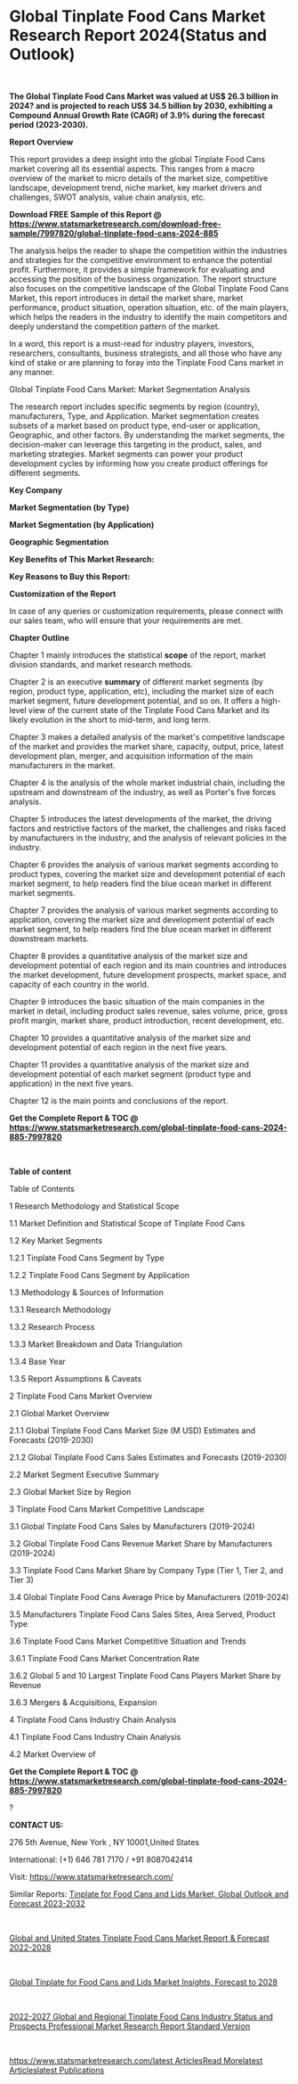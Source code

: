 <h1>Global Tinplate Food Cans Market Research Report 2024(Status and Outlook)</h1><br/><p><strong>The Global Tinplate Food Cans Market was valued at US$ 26.3 billion in 2024? and is projected to reach US$ 34.5 billion by 2030, exhibiting a Compound Annual Growth Rate (<strong>CAGR</strong>) of 3.9% during the forecast period (2023-2030).</strong></p>
 
 
 
 <p><strong>Report Overview</strong></p>
 
 
 
 <p>This report provides a deep insight into the global Tinplate Food Cans market covering all its essential aspects. This ranges from a macro overview of the market to micro details of the market size, competitive landscape, development trend, niche market, key market drivers and challenges, SWOT analysis, value chain analysis, etc.</p>
 
 
 
 <p><strong>Download FREE Sample of this Report @ <a href="https://www.statsmarketresearch.com/download-free-sample/7997820/global-tinplate-food-cans-2024-885">https://www.statsmarketresearch.com/download-free-sample/7997820/global-tinplate-food-cans-2024-885</a></strong></p>
 
 
 
 <p>The analysis helps the reader to shape the competition within the industries and strategies for the competitive environment to enhance the potential profit. Furthermore, it provides a simple framework for evaluating and accessing the position of the business organization. The report structure also focuses on the competitive landscape of the Global Tinplate Food Cans Market, this report introduces in detail the market share, market performance, product situation, operation situation, etc. of the main players, which helps the readers in the industry to identify the main competitors and deeply understand the competition pattern of the market.</p>
 
 
 
 <p>In a word, this report is a must-read for industry players, investors, researchers, consultants, business strategists, and all those who have any kind of stake or are planning to foray into the Tinplate Food Cans market in any manner.</p>
 
 
 
 <p>Global Tinplate Food Cans Market: Market Segmentation Analysis</p>
 
 
 
 <p>The research report includes specific segments by region (country), manufacturers, Type, and Application. Market segmentation creates subsets of a market based on product type, end-user or application, Geographic, and other factors. By understanding the market segments, the decision-maker can leverage this targeting in the product, sales, and marketing strategies. Market segments can power your product development cycles by informing how you create product offerings for different segments.</p>
 
 
 
 <p><strong>Key Company</strong></p>
 
 
 
 <p><strong>Market Segmentation (by Type)</strong></p>
 
 
 
 <p><strong>Market Segmentation (<strong>by Application</strong>)</strong></p>
 
 
 
 <p><strong>Geographic Segmentation</strong></p>
 
 
 
 <p><strong>Key Benefits of This Market Research:</strong></p>
 
 
 
 <p><strong>Key <strong>Reasons to Buy</strong> this Report:</strong></p>
 
 
 
 <p><strong>Customization of the Report</strong></p>
 
 
 
 <p>In case of any queries or customization requirements, please connect with our sales team, who will ensure that your requirements are met.</p>
 
 
 
 <p><strong>Chapter Outline</strong></p>
 
 
 
 <p>Chapter 1 mainly introduces the statistical <strong>scope</strong> of the report, market division standards, and market research methods.</p>
 
 
 
 <p>Chapter 2 is an executive <strong>summary</strong> of different market segments (by region, product type, application, etc), including the market size of each market segment, future development potential, and so on. It offers a high-level view of the current state of the Tinplate Food Cans Market and its likely evolution in the short to mid-term, and long term.</p>
 
 
 
 <p>Chapter 3 makes a detailed analysis of the market&#39;s competitive landscape of the market and provides the market share, capacity, output, price, latest development plan, merger, and acquisition information of the main manufacturers in the market.</p>
 
 
 
 <p>Chapter 4 is the analysis of the whole market industrial chain, including the upstream and downstream of the industry, as well as Porter&#39;s five forces analysis.</p>
 
 
 
 <p>Chapter 5 introduces the latest developments of the market, the driving factors and restrictive factors of the market, the challenges and risks faced by manufacturers in the industry, and the analysis of relevant policies in the industry.</p>
 
 
 
 <p>Chapter 6 provides the analysis of various market segments according to product types, covering the market size and development potential of each market segment, to help readers find the blue ocean market in different market segments.</p>
 
 
 
 <p>Chapter 7 provides the analysis of various market segments according to application, covering the market size and development potential of each market segment, to help readers find the blue ocean market in different downstream markets.</p>
 
 
 
 <p>Chapter 8 provides a quantitative analysis of the market size and development potential of each region and its main countries and introduces the market development, future development prospects, market space, and capacity of each country in the world.</p>
 
 
 
 <p>Chapter 9 introduces the basic situation of the main companies in the market in detail, including product sales revenue, sales volume, price, gross profit margin, market share, product introduction, recent development, etc.</p>
 
 
 
 <p>Chapter 10 provides a quantitative analysis of the market size and development potential of each region in the next five years.</p>
 
 
 
 <p>Chapter 11 provides a quantitative analysis of the market size and development potential of each market segment (product type and application) in the next five years.</p>
 
 
 
 <p>Chapter 12 is the main points and conclusions of the report.</p>
 
 
 
 <div><b>Get the Complete Report & TOC @ <a href="https://www.statsmarketresearch.com/global-tinplate-food-cans-2024-885-7997820">https://www.statsmarketresearch.com/global-tinplate-food-cans-2024-885-7997820</a></b></div>
 
 
 
 <p><br />
 
 <b>Table of content</b></p>
 
 
 
 <p>Table of Contents<br />
 
 1 Research Methodology and Statistical Scope<br />
 
 1.1 Market Definition and Statistical Scope of Tinplate Food Cans<br />
 
 1.2 Key Market Segments<br />
 
 1.2.1 Tinplate Food Cans Segment by Type<br />
 
 1.2.2 Tinplate Food Cans Segment by Application<br />
 
 1.3 Methodology & Sources of Information<br />
 
 1.3.1 Research Methodology<br />
 
 1.3.2 Research Process<br />
 
 1.3.3 Market Breakdown and Data Triangulation<br />
 
 1.3.4 Base Year<br />
 
 1.3.5 Report Assumptions & Caveats<br />
 
 2 Tinplate Food Cans Market Overview<br />
 
 2.1 Global Market Overview<br />
 
 2.1.1 Global Tinplate Food Cans Market Size (M USD) Estimates and Forecasts (2019-2030)<br />
 
 2.1.2 Global Tinplate Food Cans Sales Estimates and Forecasts (2019-2030)<br />
 
 2.2 Market Segment Executive Summary<br />
 
 2.3 Global Market Size by Region<br />
 
 3 Tinplate Food Cans Market Competitive Landscape<br />
 
 3.1 Global Tinplate Food Cans Sales by Manufacturers (2019-2024)<br />
 
 3.2 Global Tinplate Food Cans Revenue Market Share by Manufacturers (2019-2024)<br />
 
 3.3 Tinplate Food Cans Market Share by Company Type (Tier 1, Tier 2, and Tier 3)<br />
 
 3.4 Global Tinplate Food Cans Average Price by Manufacturers (2019-2024)<br />
 
 3.5 Manufacturers Tinplate Food Cans Sales Sites, Area Served, Product Type<br />
 
 3.6 Tinplate Food Cans Market Competitive Situation and Trends<br />
 
 3.6.1 Tinplate Food Cans Market Concentration Rate<br />
 
 3.6.2 Global 5 and 10 Largest Tinplate Food Cans Players Market Share by Revenue<br />
 
 3.6.3 Mergers & Acquisitions, Expansion<br />
 
 4 Tinplate Food Cans Industry Chain Analysis<br />
 
 4.1 Tinplate Food Cans Industry Chain Analysis<br />
 
 4.2 Market Overview of</p>
 
 
 
 <div><b>Get the Complete Report & TOC @ <a href="https://www.statsmarketresearch.com/global-tinplate-food-cans-2024-885-7997820">https://www.statsmarketresearch.com/global-tinplate-food-cans-2024-885-7997820</a></b></div>
 
 
 
 <p>? </p>
 
 
 
 <p><b>CONTACT US:</b><br />
 
 276 5th Avenue, New York , NY 10001,United States<br />
 
 International: (+1) 646 781 7170 / +91 8087042414<br />
 
 Visit: <a href="https://www.statsmarketresearch.com/">https://www.statsmarketresearch.com/</a><br />
 
 Similar Reports: <a href="https://www.statsmarketresearch.com/global-tinplate-food-cans-2024-885-7997820">Tinplate for Food Cans and Lids Market, Global Outlook and Forecast 2023-2032</a><br />
 
 <br />
 
 <a href="https://www.statsmarketresearch.com/global-tinplate-food-cans-2024-885-7997820">Global and United States Tinplate Food Cans Market Report & Forecast 2022-2028</a><br />
 
 <br />
 
 <a href="https://www.statsmarketresearch.com/global-tinplate-food-cans-2024-885-7997820">Global Tinplate for Food Cans and Lids Market Insights, Forecast to 2028</a><br />
 
 <br />
 
 <a href="https://www.statsmarketresearch.com/global-tinplate-food-cans-2024-885-7997820">2022-2027 Global and Regional Tinplate Food Cans Industry Status and Prospects Professional Market Research Report Standard Version</a><br />
 
 <br />
 
 <a href="https://gyeongbokgung.com">https://www.statsmarketresearch.com/</a><a href="https://hallyeomaritime.com">latest Articles</a><a href="https://jingwansa.com">Read More</a><a href="https://nguoiviet.jp/">latest Articles</a><a href="https://www.intelmarketresearch.com/">latest Publications</a></p>